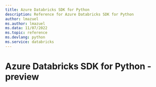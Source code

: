 ```yaml
---
title: Azure Databricks SDK for Python
description: Reference for Azure Databricks SDK for Python
author: lmazuel
ms.author: lmazuel
ms.data: 11/07/2022
ms.topic: reference
ms.devlang: python
ms.service: databricks
---
```

# Azure Databricks SDK for Python - preview


